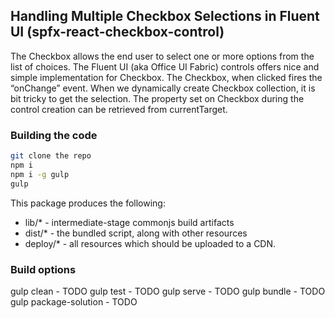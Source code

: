 ## Handling Multiple Checkbox Selections in Fluent UI (spfx-react-checkbox-control)

The Checkbox allows the end user to select one or more options from the list of choices. The Fluent UI (aka Office UI Fabric) controls offers nice and simple implementation for Checkbox. The Checkbox, when clicked fires the “onChange” event. When we dynamically create Checkbox collection, it is bit tricky to get the selection. The property set on Checkbox during the control creation can be retrieved from currentTarget.


### Building the code

```bash
git clone the repo
npm i
npm i -g gulp
gulp
```

This package produces the following:

* lib/* - intermediate-stage commonjs build artifacts
* dist/* - the bundled script, along with other resources
* deploy/* - all resources which should be uploaded to a CDN.

### Build options

gulp clean - TODO
gulp test - TODO
gulp serve - TODO
gulp bundle - TODO
gulp package-solution - TODO

